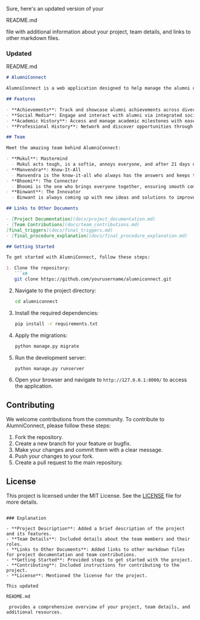 Sure, here's an updated version of your 

README.md

 file with additional information about your project, team details, and links to other markdown files.

### Updated 

README.md



```markdown
# AlumniConnect

AlumniConnect is a web application designed to help manage the alumni of an institute. It provides a platform for alumni to connect, share achievements, and access institutional resources. The application includes features such as tracking academic and professional history, showcasing achievements, and integrating social media tools.

## Features

- **Achievements**: Track and showcase alumni achievements across diverse domains.
- **Social Media**: Engage and interact with alumni via integrated social media tools.
- **Academic History**: Access and manage academic milestones with ease.
- **Professional History**: Network and discover opportunities through alumni career paths.

## Team

Meet the amazing team behind AlumniConnect:

- **Mukul**: Mastermind
  - Mukul acts tough, is a softie, annoys everyone, and after 21 days of lagging, still aces tests like a genius.
- **Manvendra**: Know-It-All
  - Manvendra is the know-it-all who always has the answers and keeps the team on track.
- **Bhoomi**: The Connector
  - Bhoomi is the one who brings everyone together, ensuring smooth communication and collaboration.
- **Binwant**: The Innovator
  - Binwant is always coming up with new ideas and solutions to improve the project.

## Links to Other Documents

- [Project Documentation](docs/project_documentation.md)
- [Team Contributions](docs/team_contributions.md)
[final_triggers](docs/final_triggers.md)
- [final_procedure_explanation](docs/final_procedure_explanation.md)

## Getting Started

To get started with AlumniConnect, follow these steps:

1. Clone the repository:
   ```sh
   git clone https://github.com/yourusername/alumniconnect.git
   ```

2. Navigate to the project directory:
   ```sh
   cd alumniconnect
   ```

3. Install the required dependencies:
   ```sh
   pip install -r requirements.txt
   ```

4. Apply the migrations:
   ```sh
   python manage.py migrate
   ```

5. Run the development server:
   ```sh
   python manage.py runserver
   ```

6. Open your browser and navigate to `http://127.0.0.1:8000/` to access the application.

## Contributing

We welcome contributions from the community. To contribute to AlumniConnect, please follow these steps:

1. Fork the repository.
2. Create a new branch for your feature or bugfix.
3. Make your changes and commit them with a clear message.
4. Push your changes to your fork.
5. Create a pull request to the main repository.

## License

This project is licensed under the MIT License. See the [LICENSE](LICENSE) file for more details.
```

### Explanation

- **Project Description**: Added a brief description of the project and its features.
- **Team Details**: Included details about the team members and their roles.
- **Links to Other Documents**: Added links to other markdown files for project documentation and team contributions.
- **Getting Started**: Provided steps to get started with the project.
- **Contributing**: Included instructions for contributing to the project.
- **License**: Mentioned the license for the project.

This updated 

README.md

 provides a comprehensive overview of your project, team details, and additional resources.